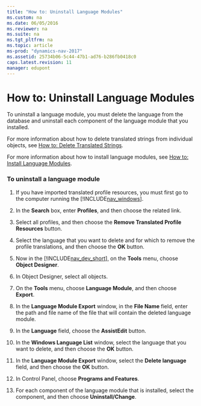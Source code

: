 ```yaml
---
title: "How to: Uninstall Language Modules"
ms.custom: na
ms.date: 06/05/2016
ms.reviewer: na
ms.suite: na
ms.tgt_pltfrm: na
ms.topic: article
ms-prod: "dynamics-nav-2017"
ms.assetid: 25734b06-5c44-47b1-ad76-b286fb0418c0
caps.latest.revision: 11
manager: edupont
---
```

# How to: Uninstall Language Modules
To uninstall a language module, you must delete the language from the database and uninstall each component of the language module that you installed.  
  
 For more information about how to delete translated strings from individual objects, see [How to: Delete Translated Strings](How-to--Delete%20Translated%20Strings.md).  
  
 For more information about how to install language modules, see [How to: Install Language Modules](How-to--Install%20Language%20Modules.md).  
  
### To uninstall a language module  
  
1.  If you have imported translated profile resources, you must first go to the computer running the [!INCLUDE[nav_windows](includes/nav_windows_md.md)].  
  
2.  In the **Search** box, enter **Profiles**, and then choose the related link.  
  
3.  Select all profiles, and then choose the **Remove Translated Profile Resources** button.  
  
4.  Select the language that you want to delete and for which to remove the profile translations, and then choose the **OK** button.  
  
5.  Now in the [!INCLUDE[nav_dev_short](includes/nav_dev_short_md.md)], on the **Tools** menu, choose **Object Designer**.  
  
6.  In Object Designer, select all objects.  
  
7.  On the **Tools** menu, choose **Language Module**, and then choose **Export**.  
  
8.  In the **Language Module Export** window, in the **File Name** field, enter the path and file name of the file that will contain the deleted language module.  
  
9. In the **Language** field, choose the **AssistEdit** button.  
  
10. In the **Windows Language List** window, select the language that you want to delete, and then choose the **OK** button.  
  
11. In the **Language Module Export** window, select the **Delete language** field, and then choose the **OK** button.  
  
12. In Control Panel, choose **Programs and Features**.  
  
13. For each component of the language module that is installed, select the component, and then choose **Uninstall/Change**.